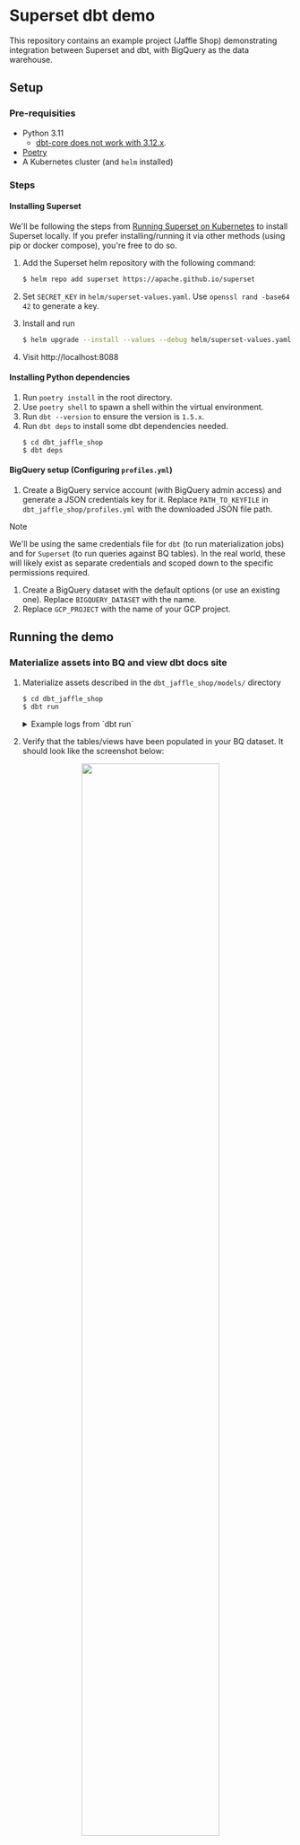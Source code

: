 # Superset dbt demo

This repository contains an example project (Jaffle Shop) demonstrating integration between Superset and dbt, with BigQuery as the data warehouse.

## Setup

### Pre-requisities

- Python 3.11
  - [dbt-core does not work with 3.12.x](https://github.com/dbt-labs/dbt-core/issues/9007#issuecomment-1854738180).
- [Poetry](https://python-poetry.org/docs/#installation)
- A Kubernetes cluster (and `helm` installed)   

### Steps

#### Installing Superset

We'll be following the steps from [Running Superset on Kubernetes](https://superset.apache.org/docs/installation/running-on-kubernetes#running) to install Superset locally. If you prefer installing/running it via other methods (using pip or docker compose), you're free to do so.

1. Add the Superset helm repository with the following command:

    ```bash
    $ helm repo add superset https://apache.github.io/superset
    ```

1. Set `SECRET_KEY` in `helm/superset-values.yaml`. Use `openssl rand -base64 42` to generate a key.
1. Install and run
    ```bash
    $ helm upgrade --install --values --debug helm/superset-values.yaml superset superset/superset
    ```

1. Visit http://localhost:8088

#### Installing Python dependencies

1. Run `poetry install` in the root directory.
1. Use `poetry shell` to spawn a shell within the virtual environment.
1. Run `dbt --version` to ensure the version is `1.5.x`.
1. Run `dbt deps` to install some dbt dependencies needed.
    ```
    $ cd dbt_jaffle_shop
    $ dbt deps
    ```

#### BigQuery setup (Configuring `profiles.yml`)

1. Create a BigQuery service account (with BigQuery admin access) and generate a JSON credentials key for it. Replace `PATH_TO_KEYFILE` in `dbt_jaffle_shop/profiles.yml` with the downloaded JSON file path.
> [!NOTE]
> We'll be using the same credentials file for `dbt` (to run materialization jobs) and for `Superset` (to run queries against BQ tables). In the real world, these will likely exist as separate credentials and scoped down to the specific permissions required.
1. Create a BigQuery dataset with the default options (or use an existing one). Replace `BIGQUERY_DATASET` with the name.
1. Replace `GCP_PROJECT` with the name of your GCP project.


## Running the demo

### Materialize assets into BQ and view dbt docs site

1. Materialize assets described in the `dbt_jaffle_shop/models/` directory
    ```bash
    $ cd dbt_jaffle_shop
    $ dbt run
    ```
    <details>
    <summary>Example logs from `dbt run`</summary>

        $ dbt run
        23:47:38  Running with dbt=1.5.9
        23:47:38  Registered adapter: bigquery=1.5.7
        23:47:38  Unable to do partial parsing because profile has changed
        23:47:39  Found 12 models, 36 tests, 0 snapshots, 4 analyses, 587 macros, 0 operations, 0 seed files, 0 sources, 0 exposures, 4 metrics, 0 groups
        23:47:39
        23:47:40  Concurrency: 1 threads (target='dev')
        23:47:40
        23:47:40  1 of 12 START sql view model my_dataset.stg_customers .......................... [RUN]
        23:47:41  1 of 12 OK created sql view model my_dataset.stg_customers ..................... [CREATE VIEW (0 processed) in 1.20s]
        23:47:41  2 of 12 START sql view model my_dataset.stg_orders ............................. [RUN]
        23:47:44  2 of 12 OK created sql view model my_dataset.stg_orders ........................ [CREATE VIEW (0 processed) in 2.42s]
        23:47:44  3 of 12 START sql view model my_dataset.stg_payments ........................... [RUN]
        23:47:45  3 of 12 OK created sql view model my_dataset.stg_payments ...................... [CREATE VIEW (0 processed) in 1.34s]
        23:47:45  4 of 12 START sql table model my_dataset.dbt_metrics_default_calendar .......... [RUN]
        23:47:51  4 of 12 OK created sql table model my_dataset.dbt_metrics_default_calendar ..... [CREATE TABLE (14.6k rows, 0 processed) in 6.40s]
        23:47:51  5 of 12 START sql table model my_dataset.int_customer_order_history_joined ..... [RUN]
        23:47:59  5 of 12 OK created sql table model my_dataset.int_customer_order_history_joined  [CREATE TABLE (100.0 rows, 4.3 KiB processed) in 7.65s]
        23:47:59  6 of 12 START sql table model my_dataset.int_order_payments_pivoted ............ [RUN]
        23:48:08  6 of 12 OK created sql table model my_dataset.int_order_payments_pivoted ....... [CREATE TABLE (99.0 rows, 6.7 KiB processed) in 8.80s]
        23:48:08  7 of 12 START sql table model my_dataset.example_develop_metric ................ [RUN]
        23:48:08  WARNING: dbt_metrics is going to be deprecated in dbt-core 1.6 in July 2023 as part of the migration to MetricFlow. This package will continue to work with dbt-core 1.5 but a 1.6 version will not be released. If you have any questions, please join us in the #dbt-core-metrics in the dbt Community Slack
        23:48:12  7 of 12 OK created sql table model my_dataset.example_develop_metric ........... [CREATE TABLE (4.0 rows, 229.8 KiB processed) in 4.67s]
        23:48:12  8 of 12 START sql table model my_dataset.orders ................................ [RUN]
        23:48:18  8 of 12 OK created sql table model my_dataset.orders ........................... [CREATE TABLE (99.0 rows, 11.9 KiB processed) in 5.56s]
        23:48:18  9 of 12 START sql table model my_dataset.average_order_amount_daily ............ [RUN]
        23:48:18  WARNING: dbt_metrics is going to be deprecated in dbt-core 1.6 in July 2023 as part of the migration to MetricFlow. This package will continue to work with dbt-core 1.5 but a 1.6 version will not be released. If you have any questions, please join us in the #dbt-core-metrics in the dbt Community Slack
        23:48:23  9 of 12 OK created sql table model my_dataset.average_order_amount_daily ....... [CREATE TABLE (77.0 rows, 116.7 KiB processed) in 5.38s]
        23:48:23  10 of 12 START sql table model my_dataset.expenses_daily ....................... [RUN]
        23:48:23  WARNING: dbt_metrics is going to be deprecated in dbt-core 1.6 in July 2023 as part of the migration to MetricFlow. This package will continue to work with dbt-core 1.5 but a 1.6 version will not be released. If you have any questions, please join us in the #dbt-core-metrics in the dbt Community Slack
        23:48:28  10 of 12 OK created sql table model my_dataset.expenses_daily .................. [CREATE TABLE (55.0 rows, 117.7 KiB processed) in 5.06s]
        23:48:28  11 of 12 START sql table model my_dataset.profit_daily ......................... [RUN]
        23:48:28  WARNING: dbt_metrics is going to be deprecated in dbt-core 1.6 in July 2023 as part of the migration to MetricFlow. This package will continue to work with dbt-core 1.5 but a 1.6 version will not be released. If you have any questions, please join us in the #dbt-core-metrics in the dbt Community Slack
        23:48:33  11 of 12 OK created sql table model my_dataset.profit_daily .................... [CREATE TABLE (55.0 rows, 117.7 KiB processed) in 4.54s]
        23:48:33  12 of 12 START sql table model my_dataset.revenue_daily ........................ [RUN]
        23:48:33  WARNING: dbt_metrics is going to be deprecated in dbt-core 1.6 in July 2023 as part of the migration to MetricFlow. This package will continue to work with dbt-core 1.5 but a 1.6 version will not be released. If you have any questions, please join us in the #dbt-core-metrics in the dbt Community Slack
        23:48:37  12 of 12 OK created sql table model my_dataset.revenue_daily ................... [CREATE TABLE (55.0 rows, 117.7 KiB processed) in 4.48s]
        23:48:37
        23:48:37  Finished running 3 view models, 9 table models in 0 hours 0 minutes and 58.75 seconds (58.75s).
        23:48:37
        23:48:37  Completed successfully
        23:48:37
        23:48:37  Done. PASS=12 WARN=0 ERROR=0 SKIP=0 TOTAL=12

    </details>

1. Verify that the tables/views have been populated in your BQ dataset. It should look like the screenshot below:
<p align="center">
    <img src="./etc/bq-tables.png" width="70%" />
</p>

1. Browse generated dbt docs

    ```
    $ dbt docs generate
    $ dbt docs serve
    ```


### Connect Superset to BQ

1. Visit your running Superset instance -> Settings -> Database Connections -> Click "+ Database". This should open up a modal.
1. Choose "Google BigQuery" in the list of supported databases.
1. Upload the earlier generated service account credentials JSON file
1. Hit "Connect"

### Add datasets to Superset

> [!NOTE]
> In Superset, "datasets" can be created from database tables or SQL queries. In BigQuery, a dataset is a collection of tables and views.

1. Go to the "New dataset" page from the "Datasets" tab
1. Choose "Google BigQuery" as the database (or whatever you named it)
1. Choose the schema (the "dataset" in BigQuery, bear with me here) and table. Let's choose `orders` as the table to create the Superset dataset for.
1. Hit "Create Dataset and Create Chart" (What if you _don't_ want to create a chart? Well, too bad.)

> [!TIP]
> At this point, you're free to create more datasets off of other BQ tables/views and play around with creating charts/dashboards. Continue on with the rest of this demo to see how you can sync dbt model/column descriptions into Superset.

### Push dbt model/column descriptions into Superset (using dbt-superset-lineage)

We'll be using the handy dandy [`dbt-superset-lineage`](https://github.com/slidoapp/dbt-superset-lineage). Since using `dbt-superset-lineage` requires you to export a Superset access token (to interact with its APIs), a wrapper script is provided in `dbt_jaffle_shop/push_descriptions.py` that fetches the access token and pushes descriptions. Tweak the Superset host/port/protocol in the script as needed.

```bash
# Drop into the virtualenv if you haven't already
$ poetry shell
# Push model descriptions from dbt into Superset
# Will only push descriptions for the `orders` model since that's the only dataset present
# in both Superset and dbt (if you're following this demo as is).
$ python3 dbt_jaffle_shop/push_descriptions.py
```

If the script ran successfully, you should be able to see the `orders` model description in Superset by hovering over the now-present information tooltip. Click on the dataset, and hover over any of the column names to see their descriptions as well.

<p align="center">
    <img src="./etc/orders_model_desc.png" width="70%">
    <img src="./etc/orders_column_desc.png" width="70%" style="">
</p>


From their documentation,
> Using dbt-superset-lineage, you can:
>   - Add dependencies of Superset dashboards to your dbt sources and models
>   - Sync model and column descriptions from dbt docs to Superset

We'll be limiting the scope of this demo to the latter feature.

> [!TIP]
> Read [this blogpost](https://engineering.hometogo.com/how-hometogo-connected-dbt-and-superset-to-make-metadata-more-accessible-and-reduce-analytical-2223af539cc6) from the authors of `dbt-superset-lineage` for more on the motivation behind creating a dbt <-> Superset connector.

### Create some charts/dashboards!

Here's a simple dashboard created from the various metric tables. Makes you go _WoW_, yeah?

<p align="center">
<img src="./etc/sample_dashboard.png" width="70%">
</p>
---

## Summary

- We setup the example Jaffle Shop dbt project to materialize tables/views into a BigQuery dataset.
- We installed Superset locally (via K8S/helm) and connected BigQuery as a data source.
- We were able to access dbt model/column descriptions in Superset.


### Further reading

- [Preset Cloud (Superset SaaS) integation with dbt Core](https://preset.io/blog/dbt-superset-integration-preset/)
- [Creating your first dashboard in Superset](https://superset.apache.org/docs/creating-charts-dashboards/creating-your-first-dashboard/)


With that, you've reached the end of this demonstration. Happy charting and dbt'ing!
